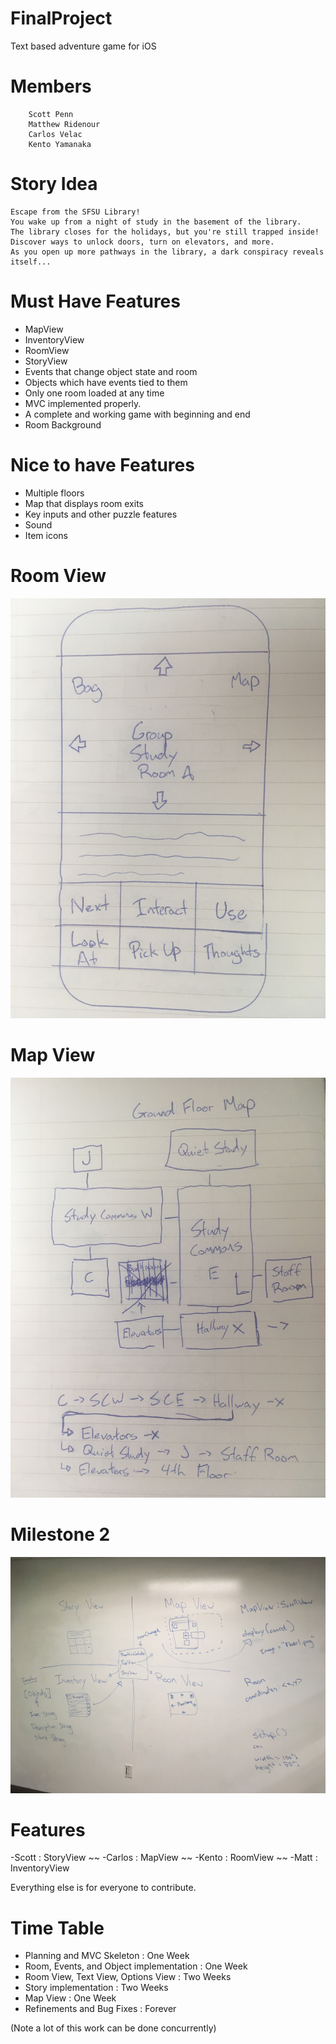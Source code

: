 # FinalProject
Text based adventure game for iOS

# Members
        Scott Penn
        Matthew Ridenour
        Carlos Velac
        Kento Yamanaka

# Story Idea

    Escape from the SFSU Library!
    You wake up from a night of study in the basement of the library. 
    The library closes for the holidays, but you're still trapped inside!  
    Discover ways to unlock doors, turn on elevators, and more. 
    As you open up more pathways in the library, a dark conspiracy reveals itself...

# Must Have Features

- MapView
- InventoryView
- RoomView
- StoryView
- Events that change object state and room
- Objects which have events tied to them
- Only one room loaded at any time
- MVC implemented properly.
- A complete and working game with beginning and end
- Room Background

# Nice to have Features

- Multiple floors
- Map that displays room exits
- Key inputs and other puzzle features
- Sound
- Item icons

# Room View

![Room View](https://github.com/CSC690TextAdventure/FinalProject/blob/master/Documentation/IMG_0116%202.JPG)

# Map View

![Map idea](https://github.com/CSC690TextAdventure/FinalProject/blob/master/Documentation/IMG_0118.JPG)

# Milestone 2

![Wireframe](https://github.com/CSC690TextAdventure/FinalProject/blob/master/Documentation/Wireframe.JPG)


# Features

-Scott : StoryView
~~
-Carlos : MapView
~~
-Kento : RoomView
~~
-Matt : InventoryView

Everything else is for everyone to contribute.


# Time Table

- Planning and MVC Skeleton : One Week
- Room, Events, and Object implementation : One Week
- Room View, Text View, Options View : Two Weeks
- Story implementation : Two Weeks
- Map View : One Week
- Refinements and Bug Fixes : Forever

(Note a lot of this work can be done concurrently)
